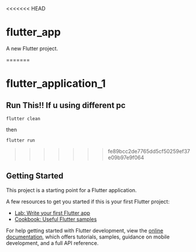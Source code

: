 <<<<<<< HEAD
# flutter_app

A new Flutter project.

=======
# flutter_application_1
## Run This!! If u using different pc
```
flutter clean
```
then
```
flutter run
```
>>>>>>> fe89bcc2de7765dd5cf50259ef37e09b97e9f064
## Getting Started

This project is a starting point for a Flutter application.

A few resources to get you started if this is your first Flutter project:

- [Lab: Write your first Flutter app](https://docs.flutter.dev/get-started/codelab)
- [Cookbook: Useful Flutter samples](https://docs.flutter.dev/cookbook)

For help getting started with Flutter development, view the
[online documentation](https://docs.flutter.dev/), which offers tutorials,
samples, guidance on mobile development, and a full API reference.
